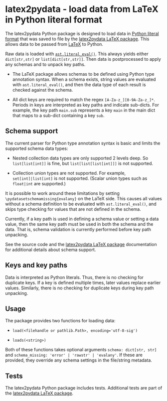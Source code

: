 # latex2pydata - load data from LaTeX in Python literal format

The latex2pydata Python package is designed to load data in
[Python literal format](https://docs.python.org/3/reference/lexical_analysis.html#literals)
that was saved to file by the
[latex2pydata LaTeX package](https://github.com/gpoore/latex2pydata/tree/main/latex).
This allows data to be passed from [LaTeX](https://www.latex-project.org/) to
Python.

Raw data is loaded with
[`ast.literal_eval()`](https://docs.python.org/3/library/ast.html#ast.literal_eval).  This always yields either `dict[str,str]` or
`list[dict[str,str]]`.  Then data is postprocessed to apply any schemas and to unpack key paths.

* The LaTeX package allows schemas to be defined using Python type annotation
  syntax.  When a schema exists, string values are evaluated with
  `ast.literal_eval()`, and then the data type of each result is checked
  against the schema.

* All dict keys are required to match the regex `[A-Za-z_][0-9A-Za-z_]*`.
  Periods in keys are interpreted as key paths and indicate sub-dicts.  For
  example, the key path `main.sub` represents a key `main` in the main dict
  that maps to a sub-dict containing a key `sub`.


## Schema support

The current parser for Python type annotation syntax is basic and limits the
supported schema data types:

* Nested collection data types are only supported 2 levels deep.  So
  `list[list[int]]` is fine, but `list[list[list[int]]]` is not supported.

* Collection union types are not supported.  For example, `set[int]|list[int]`
  is not supported.  (Scalar union types such as `float|int` are supported.)

It is possible to work around these limitations by setting
`\pydatasetschemamissing{evalany}` on the LaTeX side.  This causes all values
without a schema definition to be evaluated with `ast.literal_eval()`, and
skips type checking for values that are not defined in the schema.

Currently, if a key path is used in defining a schema value or setting a
data value, then the same key path must be used in both the schema and the
data.  That is, schema validation is currently performed before key path
unpacking.

See the source code and the
[latex2pydata LaTeX package](https://github.com/gpoore/latex2pydata/tree/main/latex)
documentation for additional details about schema support.


## Keys and key paths

Data is interpreted as Python literals.  Thus, there is no checking for
duplicate keys.  If a key is defined multiple times, later values replace
earlier values.  Similarly, there is no checking for duplicate keys during
key path unpacking.


## Usage

The package provides two functions for loading data:

 *  `load(<filehandle or pathlib.Path>, encoding='utf-8-sig')`

 *  `loads(<string>)`

Both of these functions takes optional arguments `schema: dict[str, str]` and
`schema_missing: 'error' | 'rawstr' | 'evalany'`.  If these are provided, they
override any schema settings in the file/string metadata.


## Tests

The latex2pydata Python package includes tests.  Additional tests are part
of the
[latex2pydata LaTeX package](https://github.com/gpoore/latex2pydata/tree/main/latex).
